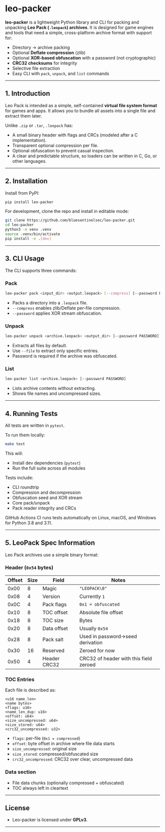 # leo-packer

**leo-packer** is a lightweight Python library and CLI for packing and unpacking **Leo Pack (`.leopack`) archives**.
It is designed for game engines and tools that need a simple, cross-platform archive format with support for:

* Directory → archive packing
* Optional **Deflate compression** (zlib)
* Optional **XOR-based obfuscation** with a password (not cryptographic)
* **CRC32 checksums** for integrity
* Selective file extraction
* Easy CLI with `pack`, `unpack`, and `list` commands

---

## 1. Introduction

Leo Pack is intended as a simple, self-contained **virtual file system format** for games and apps.
It allows you to bundle all assets into a single file and extract them later.

Unlike `.zip` or `.tar`, `.leopack` has:

* A small binary header with flags and CRCs (modeled after a C implementation).
* Transparent optional compression per file.
* Optional obfuscation to prevent casual inspection.
* A clear and predictable structure, so loaders can be written in C, Go, or other languages.

---

## 2. Installation

Install from PyPI:

```bash
pip install leo-packer
```

For development, clone the repo and install in editable mode:

```bash
git clone https://github.com/bluesentinelsec/leo-packer.git
cd leo-packer
python3 -m venv .venv
source .venv/bin/activate
pip install -e .[dev]
```

---

## 3. CLI Usage

The CLI supports three commands:

### Pack

```bash
leo-packer pack <input_dir> <output.leopack> [--compress] [--password PASSWORD]
```

* Packs a directory into a `.leopack` file.
* `--compress` enables zlib/Deflate per-file compression.
* `--password` applies XOR stream obfuscation.

### Unpack

```bash
leo-packer unpack <archive.leopack> <output_dir> [--password PASSWORD] [--file NAME ...]
```

* Extracts all files by default.
* Use `--file` to extract only specific entries.
* Password is required if the archive was obfuscated.

### List

```bash
leo-packer list <archive.leopack> [--password PASSWORD]
```

* Lists archive contents without extracting.
* Shows file names and uncompressed sizes.

---

## 4. Running Tests

All tests are written in `pytest`.

To run them locally:

```bash
make test
```

This will:

* Install dev dependencies (`pytest`)
* Run the full suite across all modules

Tests include:

* CLI roundtrip
* Compression and decompression
* Obfuscation seed and XOR stream
* Core pack/unpack
* Pack reader integrity and CRCs

GitHub Actions CI runs tests automatically on Linux, macOS, and Windows for Python 3.8 and 3.11.

---

## 5. LeoPack Spec Information

Leo Pack archives use a simple binary format:

### Header (`0x54` bytes)

| Offset | Size | Field        | Notes                                  |
| ------ | ---- | ------------ | -------------------------------------- |
| 0x00   | 8    | Magic        | `"LEOPACK\0"`                          |
| 0x08   | 4    | Version      | Currently `1`                          |
| 0x0C   | 4    | Pack flags   | `0x1 = obfuscated`                     |
| 0x10   | 8    | TOC offset   | Absolute file offset                   |
| 0x18   | 8    | TOC size     | Bytes                                  |
| 0x20   | 8    | Data offset  | Usually `0x54`                         |
| 0x28   | 8    | Pack salt    | Used in password→seed derivation       |
| 0x30   | 16   | Reserved     | Zeroed for now                         |
| 0x50   | 4    | Header CRC32 | CRC32 of header with this field zeroed |

### TOC Entries

Each file is described as:

```
<u16 name_len>
<name bytes>
<flags: u16>
<name_len_dup: u16>
<offset: u64>
<size_uncompressed: u64>
<size_stored: u64>
<crc32_uncompressed: u32>
```

* `flags`: per-file (`0x1 = compressed`)
* `offset`: byte offset in archive where file data starts
* `size_uncompressed`: original size
* `size_stored`: compressed/obfuscated size
* `crc32_uncompressed`: CRC32 over clear, uncompressed data

### Data section

* File data chunks (optionally compressed + obfuscated)
* TOC always left in cleartext

---

## License

- Leo-packer is licensed under **GPLv3**.

---

